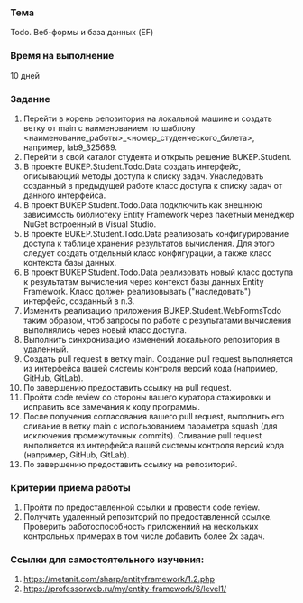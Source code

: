 ### Тема
Todo. Веб-формы и база данных (EF)

### Время на выполнение 
10 дней

### Задание
1. Перейти в корень репозитория на локальной машине и создать ветку от main с наименованием по шаблону <наименование_работы>_<номер_студенческого_билета>, например, lab9_325689.
2. Перейти в свой каталог студента и открыть решение BUKEP.Student.
3. В проекте BUKEP.Student.Todo.Data создать интерфейс, описывающий методы доступа к списку задач. Унаследовать созданный в предыдущей работе класс доступа к списку задач от данного интерфейса.
4. В проект BUKEP.Student.Todo.Data подключить как внешнюю зависимость библиотеку Entity Framework через пакетный менеджер NuGet встроенный в Visual Studio.
5. В проекте BUKEP.Student.Todo.Data реализовать конфигурирование доступа к таблице хранения результатов вычисления. Для этого следует создать отдельный класс конфигурации, а также класс контекста базы данных.
6. В проект BUKEP.Student.Todo.Data реализовать новый класс доступа к результатам вычисления через контекст базы данных Entity Framework. Класс должен реализовывать ("наследовать") интерфейс, созданный в п.3. 
7. Изменить реализацию приложения BUKEP.Student.WebFormsTodo таким образом, чтоб запросы по работе с результатами вычисления выполнялись через новый класс доступа.
8. Выполнить синхронизацию изменений локального репозитория в удаленный.
9. Создать pull request в ветку main. Создание pull request выполняется из интерфейса вашей системы контроля версий кода (например, GitHub, GitLab).
10. По завершению предоставить ссылку на pull request.
11. Пройти code review со стороны вашего куратора стажировки и исправить все замечания к коду программы.
12. После получения согласования вашего pull request, выполнить его сливание в ветку main c использованием параметра squash (для исключения промежуточных commits). Сливание pull request выполняется из интерфейса вашей системы контроля версий кода (например, GitHub, GitLab).
13. По завершению предоставить ссылку на репозиторий.

### Критерии приема работы
1. Пройти по предоставленной ссылки и провести code review. 
2. Получить удаленный репозиторий по предоставленной ссылке. Проверить работоспособность приложениий на нескольких контрольных примерах в том числе добавить более 2х задач.

### Ссылки для самостоятельного изучения:
1. https://metanit.com/sharp/entityframework/1.2.php
2. https://professorweb.ru/my/entity-framework/6/level1/